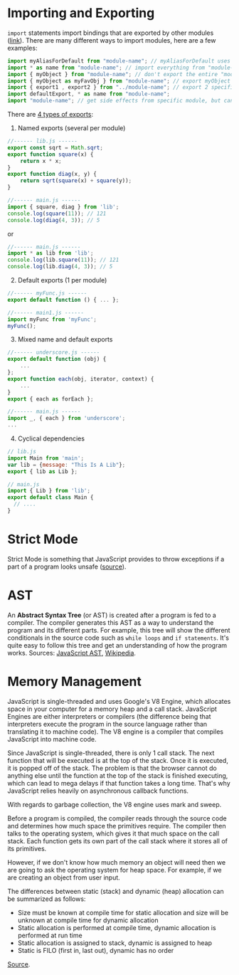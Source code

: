 # Importing and Exporting
`import` statements import bindings that are exported by other modules ([link](https://developer.mozilla.org/en-US/docs/Web/JavaScript/Reference/Statements/import)). There are many different ways to import modules, here are a few examples:
```js
import myAliasForDefault from "module-name"; // myAliasForDefault uses alias and gets the default export that is defined in "module-name"
import * as name from "module-name"; // import everything from "module-name" and rename the contents as name
import { myObject } from "module-name"; // don't export the entire "module-name", just get the myObject that is exported in it 
import { myObject as myFavObj } from "module-name"; // export myObject and rename it as myFavObj (alias)
import { export1 , export2 } from "../module-name"; // export 2 specific objects by using path for module
import defaultExport, * as name from "module-name";
import "module-name"; // get side effects from specific module, but can't access as variable
```
There are [4 types of exports](https://hackernoon.com/import-export-default-require-commandjs-javascript-nodejs-es6-vs-cheatsheet-different-tutorial-example-5a321738b50f):
1. Named exports (several per module)
```js
//------ lib.js ------
export const sqrt = Math.sqrt;
export function square(x) {
    return x * x;
}
export function diag(x, y) {
    return sqrt(square(x) + square(y));
}

//------ main.js ------
import { square, diag } from 'lib';
console.log(square(11)); // 121
console.log(diag(4, 3)); // 5
```
or 
```js
//------ main.js ------
import * as lib from 'lib';
console.log(lib.square(11)); // 121
console.log(lib.diag(4, 3)); // 5
```
2. Default exports (1 per module)
```js
//------ myFunc.js ------
export default function () { ... };

//------ main1.js ------
import myFunc from 'myFunc';
myFunc();
```
3. Mixed name and default exports
```js
//------ underscore.js ------
export default function (obj) {
    ...
};
export function each(obj, iterator, context) {
    ...
}
export { each as forEach };

//------ main.js ------
import _, { each } from 'underscore';
...
```
4. Cyclical dependencies
```js
// lib.js
import Main from 'main';
var lib = {message: "This Is A Lib"};
export { lib as Lib };

// main.js
import { Lib } from 'lib';
export default class Main { 
  // ....
}
```

# Strict Mode
Strict Mode is something that JavaScript provides to throw exceptions if a part of a program looks unsafe ([source](https://stackoverflow.com/questions/1335851/what-does-use-strict-do-in-javascript-and-what-is-the-reasoning-behind-it)).

# AST
An **Abstract Syntax Tree** (or AST) is created after a program is fed to a compiler. The compiler generates this AST as a way to understand the program and its different parts. For example, this tree will show the different conditionals in the source code such as `while loops` and `if statements`. It's quite easy to follow this tree and get an understanding of how the program works. Sources: [JavaScript AST](https://medium.com/@jotadeveloper/abstract-syntax-trees-on-javascript-534e33361fc7), [Wikipedia](https://en.wikipedia.org/wiki/Abstract_syntax_tree).

# Memory Management
JavaScript is single-threaded and uses Google's V8 Engine, which allocates space in your computer for a memory heap and a call stack. JavaScript Engines are either interpreters or compilers (the difference being that interpreters execute the program in the source language rather than translating it to machine code). The V8 engine is a compiler that compiles JavaScript into machine code.

Since JavaScript is single-threaded, there is only 1 call stack. The next function that will be executed is at the top of the stack. Once it is executed, it is popped off of the stack. The problem is that the browser cannot do anything else until the function at the top of the stack is finished executing, which can lead to mega delays if that function takes a long time. That's why JavaScript relies heavily on asynchronous callback functions.

With regards to garbage collection, the V8 engine uses mark and sweep.

Before a program is compiled, the compiler reads through the source code and determines how much space the primitives require. The compiler then talks to the operating system, which gives it that much space on the call stack. Each function gets its own part of the call stack where it stores all of its primitives.

However, if we don't know how much memory an object will need then we are going to ask the operating system for heap space. For example, if we are creating an object from user input.

The differences between static (stack) and dynamic (heap) allocation can be summarized as follows:
* Size must be known at compile time for static allocation and size will be unknown at compile time for dynamic allocation
* Static allocation is performed at compile time, dynamic allocation is performed at run time
* Static allocation is assigned to stack, dynamic is assigned to heap
* Static is FILO (first in, last out), dynamic has no order

[Source](https://blog.sessionstack.com/how-javascript-works-memory-management-how-to-handle-4-common-memory-leaks-3f28b94cfbec).


